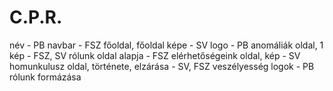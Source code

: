 # C.P.R.

név - PB
navbar - FSZ
főoldal, főoldal képe - SV
logo - PB
anomáliák oldal, 1 kép - FSZ, SV
rólunk oldal alapja - FSZ
elérhetőségeink oldal, kép - SV
homunkulusz oldal, története, elzárása - SV, FSZ
veszélyesség logok - PB
rólunk formázása

